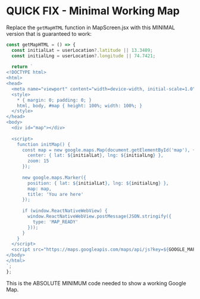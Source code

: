 # QUICK FIX - Minimal Working Map

Replace the `getMapHTML` function in MapScreen.jsx with this MINIMAL version that is guaranteed to work:

```javascript
const getMapHTML = () => {
  const initialLat = userLocation?.latitude || 13.3409;
  const initialLng = userLocation?.longitude || 74.7421;
  
  return `
<!DOCTYPE html>
<html>
<head>
  <meta name="viewport" content="width=device-width, initial-scale=1.0" />
  <style>
    * { margin: 0; padding: 0; }
    html, body, #map { height: 100%; width: 100%; }
  </style>
</head>
<body>
  <div id="map"></div>
  
  <script>
    function initMap() {
      const map = new google.maps.Map(document.getElementById('map'), {
        center: { lat: ${initialLat}, lng: ${initialLng} },
        zoom: 15
      });
      
      new google.maps.Marker({
        position: { lat: ${initialLat}, lng: ${initialLng} },
        map: map,
        title: 'You are here'
      });
      
      if (window.ReactNativeWebView) {
        window.ReactNativeWebView.postMessage(JSON.stringify({
          type: 'MAP_READY'
        }));
      }
    }
  </script>
  <script src="https://maps.googleapis.com/maps/api/js?key=${GOOGLE_MAPS_API_KEY}&callback=initMap" async defer></script>
</body>
</html>
`;
};
```

This is the ABSOLUTE MINIMUM code needed to show a working Google Map.
